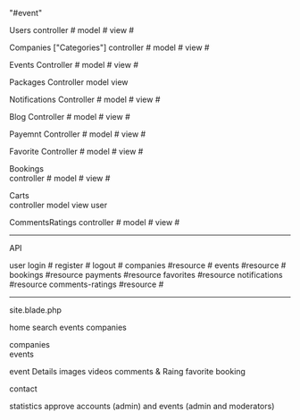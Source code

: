 "#event" 

Users
    controller #
    model  #
    view  #

Companies ["Categories"]
    controller #
    model #
    view #

Events
    Controller #
    model #
    view #

Packages
    Controller
    model
    view

Notifications
    Controller #
    model #
    view #

Blog
    Controller #
    model #
    view #

Payemnt
    Controller #
    model #
    view #

Favorite
    Controller #
    model #
    view #

Bookings  
    controller #
    model #
    view #

Carts  
    controller 
    model 
    view 
    user 

CommentsRatings 
    controller #
    model #
    view #

--------------------------------------

API

user
login #
register #
logout #
companies #resource #
events #resource #
bookings #resource
payments #resource
favorites #resource
notifications #resource
comments-ratings #resource #

--------------------------------------


site.blade.php

home 
    search 
    events 
    companies 

companies  
events 

event 
    Details 
    images
    videos
    comments  & Raing
    favorite 
    booking

contact 

statistics 
approve accounts (admin)  and events (admin and moderators) 

